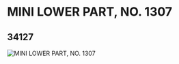 # MINI LOWER PART, NO. 1307
## 34127
![MINI LOWER PART, NO. 1307](https://lc-www-live-s.legocdn.com/media/bricks/5/2/6193841.jpg)
